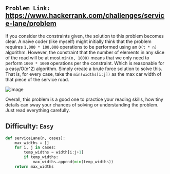 ## `Problem Link:` https://www.hackerrank.com/challenges/service-lane/problem

If you consider the constraints given, the solution to this problem becomes clear. A naive coder (like myself) might initially think that the problem requires `1,000 * 100,000` operations to be performed using an `O(t * n)` algorithm. However, the constraint that the number of elements in any slice of the road will be at most `min(n, 1000)` means that we only need to perform `1000 * 1000` operations per the constraint. Which is reasonable for a easy/O(n^2) algorithm. Simply create a brute force solution to solve this. That is, for every case, take the `min(widths[i:j])` as the max car width of that piece of the service road.

![image](https://user-images.githubusercontent.com/64557487/211416429-320d1413-1b65-4d7c-9d2f-4b46e1c51dc7.png)


Overall, this problem is a good one to practice your reading skills, how tiny details can sway your chances of solving or understanding the problem. Just read everything carefully.

## Difficulty: `Easy`
```python
def serviceLane(n, cases):
    max_widths = []
    for i, j in cases:
        temp_widths = width[i:j+1]
        if temp_widths:
            max_widths.append(min(temp_widths))
    return max_widths
```
